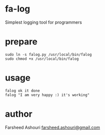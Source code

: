 fa-log
======

Simplest logging tool for programmers


prepare
=======
```
sudo ln -s falog.py /usr/local/bin/falog
sudo chmod +x /usr/local/bin/falog

```

usage
=====
```
falog ok it done
falog "I am very happy :) it's working"
```


author
=====
Farsheed Ashouri
farsheed.ashouri@gmail.com




